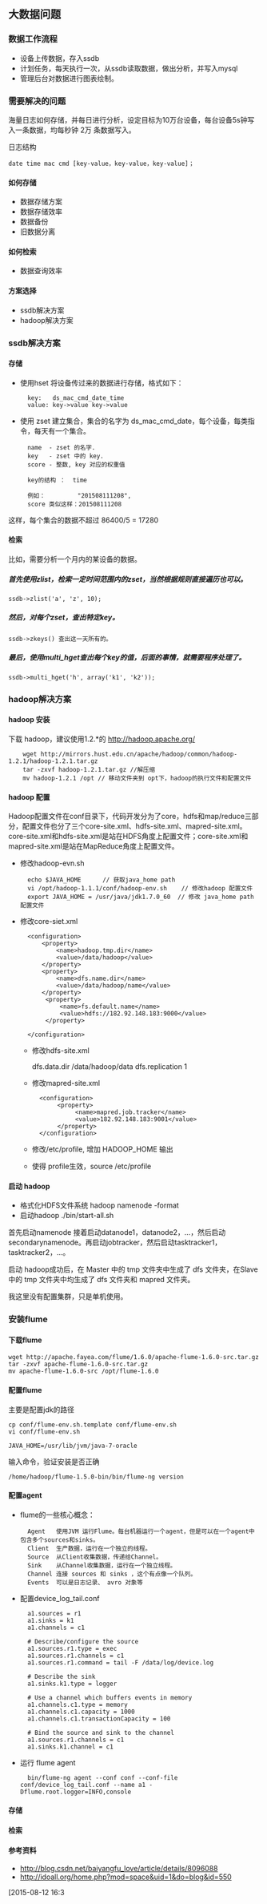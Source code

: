 ## 大数据问题

### 数据工作流程

- 设备上传数据，存入ssdb
- 计划任务，每天执行一次，从ssdb读取数据，做出分析，并写入mysql
- 管理后台对数据进行图表绘制。

### 需要解决的问题

海量日志如何存储，并每日进行分析，设定目标为10万台设备，每台设备5s钟写入一条数据，均每秒钟 2万 条数据写入。

日志结构

	date time mac cmd [key-value，key-value，key-value]；

#### 如何存储

- 数据存储方案
- 数据存储效率
- 数据备份
- 旧数据分离

#### 如何检索

- 数据查询效率


#### 方案选择

- ssdb解决方案
- hadoop解决方案

### ssdb解决方案

#### 存储
- 使用hset 将设备传过来的数据进行存储，格式如下：

		key:   ds_mac_cmd_date_time
		value: key->value key->value

- 使用 zset 建立集合，集合的名字为 ds_mac_cmd_date，每个设备，每类指令，每天有一个集合。

		name  - zset 的名字.
		key   - zset 中的 key.
		score - 整数, key 对应的权重值

		key的结构 ：  time
 
		例如：         "201508111208",
		score 类似这样：201508111208

这样，每个集合的数据不超过 86400/5 = 17280

#### 检索

比如，需要分析一个月内的某设备的数据。

##### 首先使用zlist，检索一定时间范围内的zset，当然根据规则直接遍历也可以。

	ssdb->zlist('a', 'z', 10);

##### 然后，对每个zset，查出特定key。

	ssdb->zkeys() 查出这一天所有的。

##### 最后，使用multi_hget查出每个key的值，后面的事情，就需要程序处理了。
	
	ssdb->multi_hget('h', array('k1', 'k2'));

### hadoop解决方案

#### hadoop 安装
下载 hadoop，建议使用1.2.*的 http://hadoop.apache.org/

		wget http://mirrors.hust.edu.cn/apache/hadoop/common/hadoop-1.2.1/hadoop-1.2.1.tar.gz
		tar -zxvf hadoop-1.2.1.tar.gz //解压缩
		mv hadoop-1.2.1 /opt // 移动文件夹到 opt下，hadoop的执行文件和配置文件

#### hadoop 配置
Hadoop配置文件在conf目录下，代码开发分为了core，hdfs和map/reduce三部分，配置文件也分了三个core-site.xml、hdfs-site.xml、mapred-site.xml。core-site.xml和hdfs-site.xml是站在HDFS角度上配置文件；core-site.xml和mapred-site.xml是站在MapReduce角度上配置文件。

- 修改hadoop-evn.sh 

		echo $JAVA_HOME      // 获取java_home path
		vi /opt/hadoop-1.1.1/conf/hadoop-env.sh    // 修改hadoop 配置文件
	    export JAVA_HOME = /usr/java/jdk1.7.0_60  // 修改 java_home path 配置文件

- 修改core-siet.xml
		
		<configuration>
		    <property>
		        <name>hadoop.tmp.dir</name>
		        <value>/data/hadoop</value>
		    </property>
		    <property>
		        <name>dfs.name.dir</name>
		        <value>/data/hadoop/name</value>
		    </property>
		     <property>
		         <name>fs.default.name</name>
		         <value>hdfs://182.92.148.183:9000</value>
		     </property>
		
		</configuration>  

	- 修改hdfs-site.xml 

		<configuration>
		     <property>
		         <name>dfs.data.dir</name>
		         <value>/data/hadoop/data</value>
		     </property>
		    <property>
		        <name>dfs.replication</name>
		        <value>1</value>
		    </property>
		</configuration>

	- 修改mapred-site.xml
		
			<configuration>
			     <property>
			          <name>mapred.job.tracker</name>
			          <value>182.92.148.183:9001</value>
			     </property>
			</configuration>

	- 修改/etc/profile, 增加 HADOOP_HOME 输出
	- 使得 profile生效，source /etc/profile		

#### 启动 hadoop
- 格式化HDFS文件系统
		hadoop namenode -format
- 启动hadoop
		./bin/start-all.sh

首先启动namenode 接着启动datanode1，datanode2，…，然后启动secondarynamenode。再启动jobtracker，然后启动tasktracker1，tasktracker2，…。

启动 hadoop成功后，在 Master 中的 tmp 文件夹中生成了 dfs 文件夹，在Slave 中的 tmp 文件夹中均生成了 dfs 文件夹和 mapred 文件夹。

我这里没有配置集群，只是单机使用。

### 安装flume

#### 下载flume

	wget http://apache.fayea.com/flume/1.6.0/apache-flume-1.6.0-src.tar.gz
	tar -zxvf apache-flume-1.6.0-src.tar.gz 
	mv apache-flume-1.6.0-src /opt/flume-1.6.0

#### 配置flume

主要是配置jdk的路径

	cp conf/flume-env.sh.template conf/flume-env.sh
	vi conf/flume-env.sh
	
	JAVA_HOME=/usr/lib/jvm/java-7-oracle
	
输入命令，验证安装是否正确

	/home/hadoop/flume-1.5.0-bin/bin/flume-ng version
	
#### 配置agent

- flume的一些核心概念：

		Agent	使用JVM 运行Flume。每台机器运行一个agent，但是可以在一个agent中包含多个sources和sinks。
		Client	生产数据，运行在一个独立的线程。
		Source	从Client收集数据，传递给Channel。
		Sink	从Channel收集数据，运行在一个独立线程。
		Channel	连接 sources 和 sinks ，这个有点像一个队列。
		Events	可以是日志记录、 avro 对象等

- 配置device_log_tail.conf

		a1.sources = r1
		a1.sinks = k1
		a1.channels = c1
		
		# Describe/configure the source
		a1.sources.r1.type = exec
		a1.sources.r1.channels = c1
		a1.sources.r1.command = tail -F /data/log/device.log
		
		# Describe the sink
		a1.sinks.k1.type = logger
		
		# Use a channel which buffers events in memory
		a1.channels.c1.type = memory
		a1.channels.c1.capacity = 1000
		a1.channels.c1.transactionCapacity = 100
		
		# Bind the source and sink to the channel
		a1.sources.r1.channels = c1
		a1.sinks.k1.channel = c1
- 运行 flume agent

		bin/flume-ng agent --conf conf --conf-file conf/device_log_tail.conf --name a1 -Dflume.root.logger=INFO,console

#### 存储
#### 检索
#### 参考资料
- http://blog.csdn.net/baiyangfu_love/article/details/8096088
- http://idoall.org/home.php?mod=space&uid=1&do=blog&id=550

[2015-08-12 16:3

